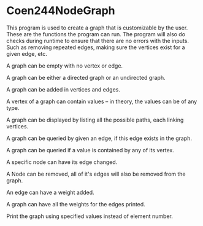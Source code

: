 # Coen244NodeGraph

This program is used to create a graph that is customizable by the user. These are the functions the program can run. The program will also do checks during runtime to ensure that there are no errors with the inputs. Such as removing repeated edges, making sure the vertices exist for a given edge, etc.

A graph can be empty with no vertex or edge.

A graph can be either a directed graph or an undirected graph. 

A graph can be added in vertices and edges.

A vertex of a graph can contain values – in theory, the values can be of any type. 

A graph can be displayed by listing all the possible paths, each linking vertices. 

A graph can be queried by given an edge, if this edge exists in the graph.

A graph can be queried if a value is contained by any of its vertex.

A specific node can have its edge changed.

A Node can be removed, all of it's edges will also be removed from the graph.

An edge can have a weight added.

A graph can have all the weights for the edges printed.

Print the graph using specified values instead of element number.

